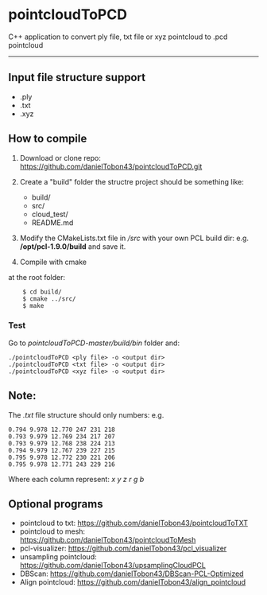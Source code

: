 # pointcloudToPCD
C++ application to convert ply file, txt file or xyz pointcloud to .pcd pointcloud

-------------------
## Input file structure support

* .ply
* .txt
* .xyz

## How to compile
1. Download or clone repo: https://github.com/danielTobon43/pointcloudToPCD.git 
2. Create a "build" folder
the structre project should be something like:

	- build/
	- src/
	- cloud_test/
	- README.md
	
3. Modify the CMakeLists.txt file in */src* with your own PCL build dir: e.g. **/opt/pcl-1.9.0/build** and save it.	
4. Compile with cmake <br/>

at the root folder:

		$ cd build/  
		$ cmake ../src/
  		$ make
       
        	 
### Test
Go to *pointcloudToPCD-master/build/bin* folder and:

    ./pointcloudToPCD <ply file> -o <output dir>
    ./pointcloudToPCD <txt file> -o <output dir>
    ./pointcloudToPCD <xyz file> -o <output dir>
    
    
 ## Note:
 The *.txt* file structure should only numbers: e.g.
 
	0.794 9.978 12.770 247 231 218
	0.793 9.979 12.769 234 217 207
	0.793 9.979 12.768 238 224 213
	0.794 9.979 12.767 239 227 215
	0.795 9.978 12.772 230 221 206
	0.795 9.978 12.771 243 229 216
	
Where each column represent: *x y z r g b*

## Optional programs
- pointcloud to txt: 		https://github.com/danielTobon43/pointcloudToTXT
- pointcloud to mesh: 		https://github.com/danielTobon43/pointcloudToMesh
- pcl-visualizer: 		https://github.com/danielTobon43/pcl_visualizer
- unsampling pointcloud:	https://github.com/danielTobon43/upsamplingCloudPCL
- DBScan: 			https://github.com/danielTobon43/DBScan-PCL-Optimized
- Align pointcloud: 		https://github.com/danielTobon43/align_pointcloud
 
 
 	

